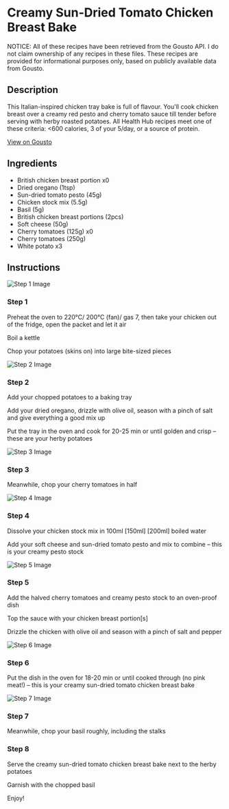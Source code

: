 # Creamy Sun-Dried Tomato Chicken Breast Bake

NOTICE: All of these recipes have been retrieved from the Gousto API. I do not claim ownership of any recipes in these files. These recipes are provided for informational purposes only, based on publicly available data from Gousto.

## Description

This Italian-inspired chicken tray bake is full of flavour. You'll cook chicken breast over a creamy red pesto and cherry tomato sauce till tender before serving with herby roasted potatoes. All Health Hub recipes meet one of these criteria: <600 calories, 3 of your 5/day, or a source of protein.

[View on Gousto](https://www.gousto.co.uk/recipes/cookbook/creamy-sun-dried-tomato-chicken-breast-bake)

## Ingredients

- British chicken breast portion x0
- Dried oregano (1tsp)
- Sun-dried tomato pesto (45g)
- Chicken stock mix (5.5g)
- Basil (5g)
- British chicken breast portions (2pcs)
- Soft cheese (50g)
- Cherry tomatoes (125g) x0
- Cherry tomatoes (250g)
- White potato x3

## Instructions

![Step 1 Image](https://production-media.gousto.co.uk/cms/recipe-step-image/Step-1-copy-8-1691496134882-x200.jpg)

### Step 1

Preheat the oven to 220°C/ 200°C (fan)/ gas 7, then take your chicken out of the fridge, open the packet and let it air

Boil a kettle

Chop your potatoes (skins on) into large bite-sized pieces

![Step 2 Image](https://production-media.gousto.co.uk/cms/recipe-step-image/Step-2-copy-9-1691496138841-x200.jpg)

### Step 2

Add your chopped potatoes to a baking tray

Add your dried oregano, drizzle with olive oil, season with a pinch of salt and give everything a good mix up

Put the tray in the oven and cook for 20-25 min or until golden and crisp – these are your herby potatoes

![Step 3 Image](https://production-media.gousto.co.uk/cms/recipe-step-image/Step-3-copy-9-1691496141619-x200.jpg)

### Step 3

Meanwhile, chop your cherry tomatoes in half

![Step 4 Image](https://production-media.gousto.co.uk/cms/recipe-step-image/Step-4-copy-8-1691496144935-x200.jpg)

### Step 4

Dissolve your chicken stock mix in 100ml <span class="text-purple">[150ml]</span><span class="text-danger"> [200ml] </span>boiled water

Add your soft cheese and sun-dried tomato pesto and mix to combine – this is your creamy pesto stock

![Step 5 Image](https://production-media.gousto.co.uk/cms/recipe-step-image/Step-5-copy-7-1691496148079-x200.jpg)

### Step 5

Add the halved cherry tomatoes and creamy pesto stock to an oven-proof dish

Top the sauce with your chicken breast portion[s]

Drizzle the chicken with olive oil and season with a pinch of salt and pepper

![Step 6 Image](https://production-media.gousto.co.uk/cms/recipe-step-image/Step-6-copy-7-1691496151821-x200.jpg)

### Step 6

Put the dish in the oven for 18-20 min or until cooked through (no pink meat!) – this is your creamy sun-dried tomato chicken breast bake

![Step 7 Image](https://production-media.gousto.co.uk/cms/recipe-step-image/Step-7-copy-11-1691496155431-x200.jpg)

### Step 7

Meanwhile, chop your basil roughly, including the stalks

### Step 8

Serve the creamy sun-dried tomato chicken breast bake next to the herby potatoes

Garnish with the chopped basil

Enjoy!

